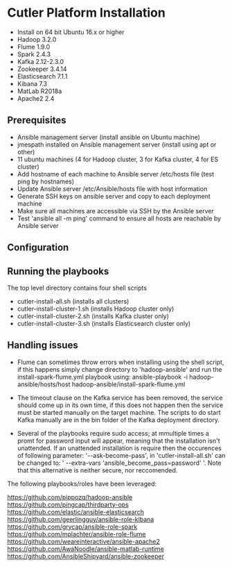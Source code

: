 # Cutler Platform Installation
- Install on 64 bit Ubuntu 16.x or higher
- Hadoop 3.2.0
- Flume 1.9.0
- Spark 2.4.3
- Kafka 2.12-2.3.0
- Zookeeper 3.4.14
- Elasticsearch 7.1.1
- Kibana 7.3
- MatLab R2018a
- Apache2 2.4

## Prerequisites

- Ansible management server (install ansible on Ubuntu machine)
- jmespath installed on Ansible management server (install using apt or other)
- 11 ubuntu machines (4 for Hadoop cluster, 3 for Kafka cluster, 4 for ES cluster)
- Add hostname of each machine to Ansible server /etc/hosts file (test ping by hostnames)
- Update Ansible server /etc/Ansible/hosts file with host information
- Generate SSH keys on ansible server and copy to each deployment machine
- Make sure all machines are accessible via SSH by the Ansible server
- Test 'ansible all -m ping' command to ensure all hosts are reachable by Ansible server

## Configuration


## Running the playbooks
The top level directory contains four shell scripts
- cutler-install-all.sh (installs all clusters)
- cutler-install-cluster-1.sh (installs Hadoop cluster only)
- cutler-install-cluster-2.sh (installs Kafka cluster only)
- cutler-install-cluster-3.sh (installs Elasticsearch cluster only)

## Handling issues
- Flume can sometimes throw errors when installing using the shell script, if this happens
  simply change directory to 'hadoop-ansible' and run the install-spark-flume.yml playbook using: 
  ansible-playbook -i hadoop-ansible/hosts/host hadoop-ansible/install-spark-flume.yml
  
- The timeout clause on the Kafka service has been removed, the service should come up in its own
  time, if this does not happen then the service must be started manually on the target machine. The
  scripts to do start Kafka manually are in the bin folder of the Kafka deployment directory.
  
- Several of the playbooks require sudo access; at mmultiple times a promt for password
  input will appear, meaning that the installation isn't unattended. If an unattended installation is
  require then the occurences of following parameter: '--ask-become-pass', in 'cutler-install-all.sh'
  can be changed to: ' --extra-vars 'ansible_become_pass=password' '. Note that this alternative is
  neither secure, nor reccomended.
  
  
The following playbooks/roles have been leveraged:

https://github.com/pippozq/hadoop-ansible
https://github.com/pingcap/thirdparty-ops
https://github.com/elastic/ansible-elasticsearch
https://github.com/geerlingguy/ansible-role-kibana
https://github.com/grycap/ansible-role-spark
https://github.com/mplachter/ansible-role-flume
https://github.com/weareinteractive/ansible-apache2
https://github.com/AwaNoodle/ansible-matlab-runtime
https://github.com/AnsibleShipyard/ansible-zookeeper
